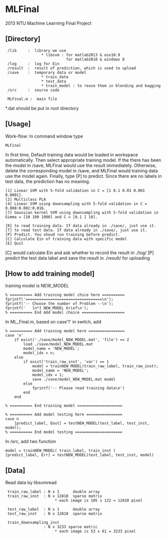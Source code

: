 MLFinal
=======

2013 NTU Machine Learning Final Project


[Directory]
---------------------
```
 /lib     :  library we use
                * libsvm : for matlab2013 & osx10.9
                           for matlab2010 & windows 8
 /log     :  log for Ein
 /result  :  result of prediction, which is used to upload
 /save    :  temporary data or model
                * train_data
                * test_data
                * train_model : to reuse them in blending and bagging
 /src     :  source code

 MLFinal.m :  main file
```
*.dat should be put in root directory

[Usage]
---------------------
Work-flow:
In command window type 
```
MLFinal
```
In first time, Default training data would be loaded in workspace automatically. Then select appropriate training model. If the there has been the model in /save, MLFinal would use the result immediately. Otherwise, delete the corresponding model in /save, and MLFinal would training data use the model again. Finally, type [P] to predict.
Since there are no labels in test data, the prediction has no meaning.

```
[1] Linear SVM with 5-fold validation in C = [1 0.1 0.01 0.001 0.0001].
[2] Multiclass PLA
[4] Linear SVM using downsampling with 5-fold validation in C = 0.008:0.002:0.016.
[7] Gaussian kernel SVM using downsampling with 5-fold validation in Gimma = [10 100 1000] and C = [0.1 1 10].

[R] to read training data. If data already in ./save/, just use it.
[T] to read test data. If data already in ./save/, just use it.
[P] Predict. You shoud run training before predict.
[C] Calculate Ein of training data with specific model
[E] Quit
```

[C] would calculate Ein and ask whether to record the result in ./log/
[P] predict the test data label and save the result in ./result/ for uploading

[How to add training model]
---------------------
training model is NEW_MODEL
```
% ========== Add training model chice here ==========
fprintf('==================================\n');
fprintf('-- Choose the number of Problem --\n');
fprintf('   [n*] NEW_MODEL brief\n');
% ========== End Add model choice ===================
```
In ML_Final.m, based on case'1' in switch, add 
```
% ========== Add training model here ================
case 'n'
    if exist('./save/model_NEW_MODEL.mat', 'file') == 2
        load ./save/model_NEW_MODEL.mat
        model_name = 'NEW_MODEL';
        model_idx = n;
    else
        if exist('train_raw_inst', 'var') == 1                    
            model = trainNEW_MODEL(train_raw_label, train_raw_inst);
            model_name = 'NEW_MODEL';
            model_idx = 1;
            save ./save/model_NEW_MODEL.mat model
        else
            fprintf('-- Please read training data\n')
        end
    end
            
% ========== End training model ====================
```
```
% ========== Add model testing here ================
case n
    [predict_label, Eout] = testNEW_MODEL(test_label, test_inst, model);
% ========== End model testing =====================
```

In /src, add two function
```
model = trainNEW_MODEL( train_label, train_inst )
[predict_label, Err] = testNEW_MODEL(test_label, test_inst, model)
```
  
[Data]
---------------------
Read data by libsvmread
```
 train_raw_label : N x 1      double array
 train_raw_inst  : N x 12810  sparse matrix
                      * each image is 105 x 122 = 12810 pixel

 test_raw_label  : N x 1      double array
 test_raw_inst   : N x 12810  sparse matrix

 train_downsampling_inst
                 : N x 3233 sparse matric
                      * each image is 53 x 61 = 3233 pixel
```
